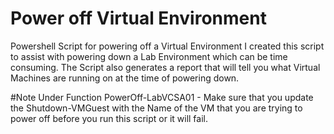 # Power off Virtual Environment
Powershell Script for powering off a Virtual Environment
I created this script to assist with powering down a Lab Environment which can be time consuming. 
The Script also generates a report that will tell you what Virtual Machines are running on at the time of powering down. 


#Note
Under Function PowerOff-LabVCSA01 - Make sure that you update the Shutdown-VMGuest with the Name of the VM that you are trying to power off before you run this script or it will fail. 
